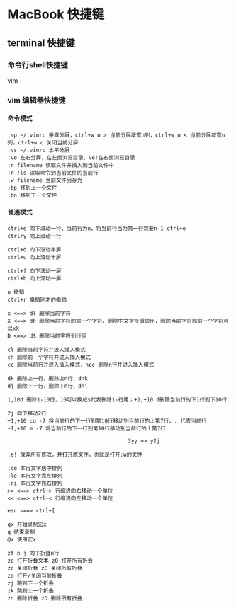 # MacBook 快捷键

## terminal 快捷键
### 命令行shell快捷键
vim

### vim 编辑器快捷键

#### 命令模式
```
:sp ~/.vimrc 垂直分屏，ctrl+w n > 当前分屏增宽n列，ctrl+w n < 当前分屏减宽n列，ctrl+w c 关闭当前分屏
:vs ~/.vimrc 水平分屏
:Ve 左右分屏，在左面浏览目录，Ve!在右面浏览目录
:r filename 读取文件并插入到当前文件中
:r !ls 读取命令到当前文件的当前行
:w filename 当前文件另存为
:bp 移到上一个文件
:bn 移到下一个文件

```

#### 普通模式
``` 滚动
ctrl+e 向下滚动一行，当前行为n，将当前行当为第一行需要n-1 ctrl+e
ctrl+y 向上滚动一行

ctrl+d 向下滚动半屏
ctrl+u 向上滚动半屏

ctrl+f 向下滚动一屏
ctrl+b 向上滚动一屏
```

```  撤销
u 撤销
ctrl+r 撤销刚才的撤销
```

``` 删除
x <==> dl 删除当前字符
X <==> dh 删除当前字符的前一个字符，删除中文字符很管用，删除当前字符和前一个字符可以xX
D <==> d$ 删除当前字符到行尾

cl 删除当前字符并进入插入模式
ch 删除前一个字符并进入插入模式
cc 删除当前行并进入插入模式，ncc 删除n行并进入插入模式

dk 删除上一行，删除上n行，dnk
dj 删除下一行，删除下n行，dnj

1,10d 删除1-10行，10可以换成$代表删除1-行尾；+1,+10 d删除当前行的下1行到下10行
```

``` 移动
2j 向下移动2行
+1,+10 co -7 将当前行的下一行到第10行移动到当前行的上第7行，. 代表当前行
+1,+10 m -7 将当前行的下一行到第10行移动到当前行的上第7行
```

```复制
								      3yy => y2j
```

``` 文件保存
:e! 放弃所有修改，并打开原文件，也就是打开:w的文件
```

``` 排版
:ce 本行文字居中排列
:le 本行文字靠左排列
:ri 本行文字靠右排列
>> <==> ctrl+> 行缩进向右移动一个单位
<< <==> ctrl+< 行缩进向左移动一个单位
```

``` esc
esc <==> ctrl+[
```

``` 宏，记录键盘操作，重复使用，但只有在普通模式下才生效
qx 开始录制宏x
q 结束录制
@x 使用宏x
```

``` 折叠，可以用于注释加上所注释的代码块
zf n j 向下折叠n行
zo 打开折叠文本 zO 打开所有折叠
zc 关闭折叠 zC 关闭所有折叠
za 打开/关闭当前折叠
zj 跳到下一个折叠
zk 跳到上一个折叠
zd 删除折叠 zD 删除所有折叠
```
